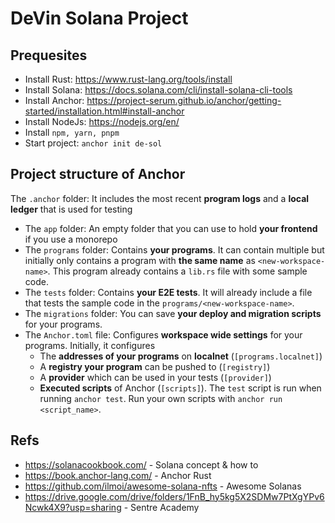 # DeVin Solana Project
## Prequesites

- Install Rust: https://www.rust-lang.org/tools/install
- Install Solana: https://docs.solana.com/cli/install-solana-cli-tools
- Install Anchor: https://project-serum.github.io/anchor/getting-started/installation.html#install-anchor
- Install NodeJs: https://nodejs.org/en/
- Install `npm, yarn, pnpm`
- Start project: `anchor init de-sol`
## Project structure of Anchor
   The `.anchor` folder: It includes the most recent **program logs** and a **local ledger** that is used for testing
-   The `app` folder: An empty folder that you can use to hold **your frontend** if you use a monorepo
-   The `programs` folder: Contains **your programs**. It can contain multiple but initially only contains a program with **the same name** as `<new-workspace-name>`. This program already contains a `lib.rs` file with some sample code.
-   The `tests` folder: Contains **your E2E tests**. It will already include a file that tests the sample code in the `programs/<new-workspace-name>`.
-   The `migrations` folder: You can save **your deploy and migration scripts** for your programs.
-   The `Anchor.toml` file: Configures **workspace wide settings** for your programs. Initially, it configures
    -   The **addresses of your programs** on **localnet** (`[programs.localnet]`)
    -   A **registry your program** can be pushed to (`[registry]`)
    -   A **provider** which can be used in your tests (`[provider]`)
    -   **Executed scripts** of Anchor (`[scripts]`). The `test` script is run when running `anchor test`. Run your own scripts with `anchor run <script_name>`.

## Refs
- https://solanacookbook.com/ - Solana concept & how to
- https://book.anchor-lang.com/ - Anchor Rust
- https://github.com/ilmoi/awesome-solana-nfts - Awesome Solanas
- https://drive.google.com/drive/folders/1FnB_hy5kg5X2SDMw7PtXgYPv6Ncwk4X9?usp=sharing - Sentre Academy